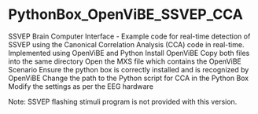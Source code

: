 # PythonBox_OpenViBE_SSVEP_CCA
SSVEP Brain Computer Interface - Example code for real-time detection of SSVEP using the Canonical Correlation Analysis (CCA) code in real-time. Implemented using OpenViBE and Python
Install OpenViBE
Copy both files into the same directory
Open the MXS file which contains the OpenViBE Scenario
Ensure the python box is correctly installed and is recognized by OpenViBE
Change the path to the Python script for CCA in the Python Box 
Modify the settings as per the EEG hardware

Note: SSVEP flashing stimuli program is not provided with this version.
